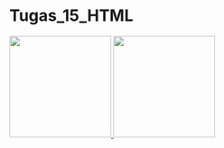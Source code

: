# Tugas_15_HTML
<p align="left">
<a href="https://github.com/octavianusdicky">
  <img height="180em" src="https://github-readme-stats-eight-theta.vercel.app/api?username=dickyoctavianus&show_icons=true&theme=algolia&include_all_commits=true&count_private=true"/>
  <img height="180em" src="https://github-readme-stats-eight-theta.vercel.app/api/top-langs/?username=dickyoctavianus&layout=compact&langs_count=8&theme=algolia"/>
</a>
</p>
